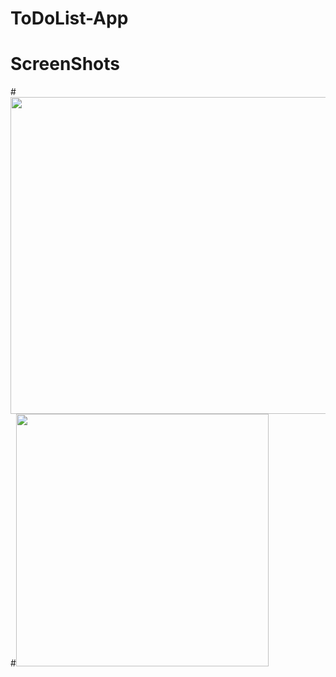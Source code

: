 # ToDoList-App
# ScreenShots
#<img width="507" src="https://github.com/Nour5Eldin/ToDoApp/assets/145837378/7e2ce2b5-c7cd-4f15-9d98-a1f2d1ced500">
#<img width="404" src="https://github.com/Nour5Eldin/ToDoApp/assets/145837378/c4c0dde4-a82c-4781-9db3-2604195dda44">

